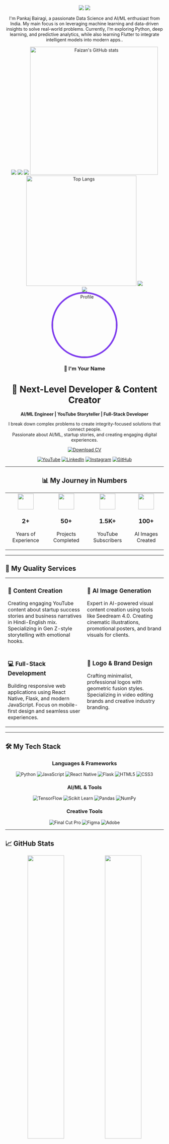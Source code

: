 <div align="center">
<img src="img/hero_banner.svg">

<!-- uncomment to change banner
<img src="https://capsule-render.vercel.app/api?type=waving&&color=0:4CB8C4,100:3CD3AD&height=300&section=header&text=Muhammad%20Faizan&fontSize=90&fontColor=FCFFE7" />
-->


<!--About me: start-->
<img src="img/hi_there.png">

<p>I'm Pankaj Bairagi, a passionate Data Science and AI/ML enthusiast from India. My main focus is on leveraging machine learning and data-driven insights to solve real-world problems. Currently, I’m exploring Python, deep learning, and predictive analytics, while also learning Flutter to integrate intelligent models into modern apps..</p>

<!--About me: end-->

<!--Tech stack: start-->

<img src="img/tech_stack.png">

<img src="https://skillicons.dev/icons?i=,dart,python,kotlin,bash,md,html,css,js,mysql,postgres,laravel,vue,pinia,gradle,flutter,tailwind,alpinejs,git,github,firebase,heroku,androidstudio,vscode,vim,idea,ai,ps,linux&perline=15" />

<!--Tech stack: end-->

<!--Statistics: start-->

<img src="img/statistics.png">

  <img alt="Faizan's GitHub stats" width="406" src="https://github-readme-stats.vercel.app/api?username=mralpha786&custom_title=Github+Stats&bg_color=00000000&hide_border=true&show_icons=true&text_color=667799&title_color=388286&icon_color=388286">
  <img alt="Top Langs" width="350" src="https://github-readme-stats.vercel.app/api/top-langs/?username=mralpha786&layout=compact&hide_border=true&bg_color=00000000&text_color=667799&custom_title=Top+Languages&title_color=388286">

<!--Statistics: end-->

<!--More Details: start-->

<img src="img/more_things.png">
</div>


<div align="center">
  <img src="https://capsule-render.vercel.app/api?type=waving&color=gradient&customColorList=12,14,18&height=200&section=header&text=Your%20Name&fontSize=80&fontAlignY=35&animation=twinkling&fontColor=fff" />
</div>

<div align="center">
  
  <!-- Profile Image -->
  <img src="https://github.com/yourusername.png" alt="Profile" width="200" style="border-radius: 50%; border: 5px solid #7c3aed;"/>
  
  ### 👋 I'm Your Name
  
  # 🚀 Next-Level Developer & Content Creator
  
  **AI/ML Engineer | YouTube Storyteller | Full-Stack Developer**
  
  <p>I break down complex problems to create integrity-focused solutions that connect people.<br>
  Passionate about AI/ML, startup stories, and creating engaging digital experiences.</p>
  
  [![Download CV](https://img.shields.io/badge/Download-CV-7c3aed?style=for-the-badge&logo=download)](https://yourwebsite.com/cv.pdf)
  
  <!-- Social Links -->
  [![YouTube](https://img.shields.io/badge/YouTube-FF0000?style=for-the-badge&logo=youtube&logoColor=white)](https://youtube.com/@yourchannel)
  [![LinkedIn](https://img.shields.io/badge/LinkedIn-0077B5?style=for-the-badge&logo=linkedin&logoColor=white)](https://linkedin.com/in/yourprofile)
  [![Instagram](https://img.shields.io/badge/Instagram-E4405F?style=for-the-badge&logo=instagram&logoColor=white)](https://instagram.com/yourprofile)
  [![GitHub](https://img.shields.io/badge/GitHub-100000?style=for-the-badge&logo=github&logoColor=white)](https://github.com/yourusername)
  
</div>

---

<div align="center">
  
  ## 📊 My Journey in Numbers
  
  <table>
    <tr>
      <td align="center" width="200">
        <img src="https://img.icons8.com/fluency/96/000000/code.png" width="50"/><br>
        <h3>2+</h3>
        <p>Years of<br>Experience</p>
      </td>
      <td align="center" width="200">
        <img src="https://img.icons8.com/fluency/96/000000/project.png" width="50"/><br>
        <h3>50+</h3>
        <p>Projects<br>Completed</p>
      </td>
      <td align="center" width="200">
        <img src="https://img.icons8.com/fluency/96/000000/youtube-play.png" width="50"/><br>
        <h3>1.5K+</h3>
        <p>YouTube<br>Subscribers</p>
      </td>
      <td align="center" width="200">
        <img src="https://img.icons8.com/fluency/96/000000/artificial-intelligence.png" width="50"/><br>
        <h3>100+</h3>
        <p>AI Images<br>Created</p>
      </td>
    </tr>
  </table>
  
</div>

---

## 💼 My Quality Services

<table>
  <tr>
    <td width="50%" valign="top">
      <h3>📱 Content Creation</h3>
      <p>Creating engaging YouTube content about startup success stories and business narratives in Hindi-English mix. Specializing in Gen Z-style storytelling with emotional hooks.</p>
    </td>
    <td width="50%" valign="top">
      <h3>🤖 AI Image Generation</h3>
      <p>Expert in AI-powered visual content creation using tools like Seedream 4.0. Creating cinematic illustrations, promotional posters, and brand visuals for clients.</p>
    </td>
  </tr>
  <tr>
    <td width="50%" valign="top">
      <h3>💻 Full-Stack Development</h3>
      <p>Building responsive web applications using React Native, Flask, and modern JavaScript. Focus on mobile-first design and seamless user experiences.</p>
    </td>
    <td width="50%" valign="top">
      <h3>🎨 Logo & Brand Design</h3>
      <p>Crafting minimalist, professional logos with geometric fusion styles. Specializing in video editing brands and creative industry branding.</p>
    </td>
  </tr>
</table>

---

## 🛠️ My Tech Stack

<div align="center">

### Languages & Frameworks

![Python](https://img.shields.io/badge/Python-3776AB?style=for-the-badge&logo=python&logoColor=white)
![JavaScript](https://img.shields.io/badge/JavaScript-F7DF1E?style=for-the-badge&logo=javascript&logoColor=black)
![React Native](https://img.shields.io/badge/React_Native-20232A?style=for-the-badge&logo=react&logoColor=61DAFB)
![Flask](https://img.shields.io/badge/Flask-000000?style=for-the-badge&logo=flask&logoColor=white)
![HTML5](https://img.shields.io/badge/HTML5-E34F26?style=for-the-badge&logo=html5&logoColor=white)
![CSS3](https://img.shields.io/badge/CSS3-1572B6?style=for-the-badge&logo=css3&logoColor=white)

### AI/ML & Tools

![TensorFlow](https://img.shields.io/badge/TensorFlow-FF6F00?style=for-the-badge&logo=tensorflow&logoColor=white)
![Scikit Learn](https://img.shields.io/badge/scikit_learn-F7931E?style=for-the-badge&logo=scikit-learn&logoColor=white)
![Pandas](https://img.shields.io/badge/Pandas-150458?style=for-the-badge&logo=pandas&logoColor=white)
![NumPy](https://img.shields.io/badge/NumPy-013243?style=for-the-badge&logo=numpy&logoColor=white)

### Creative Tools

![Final Cut Pro](https://img.shields.io/badge/Final_Cut_Pro-000000?style=for-the-badge&logo=apple&logoColor=white)
![Figma](https://img.shields.io/badge/Figma-F24E1E?style=for-the-badge&logo=figma&logoColor=white)
![Adobe](https://img.shields.io/badge/Adobe-FF0000?style=for-the-badge&logo=adobe&logoColor=white)

</div>

---

## 📈 GitHub Stats

<div align="center">
  
  <img src="https://github-readme-stats.vercel.app/api?username=yourusername&show_icons=true&theme=radical&bg_color=0d1117&title_color=7c3aed&icon_color=a855f7&text_color=ffffff&border_color=7c3aed" width="48%" />
  <img src="https://github-readme-streak-stats.herokuapp.com/?user=yourusername&theme=radical&background=0d1117&ring=7c3aed&fire=a855f7&currStreakLabel=a855f7&border=7c3aed" width="48%" />
  
  <img src="https://github-readme-stats.vercel.app/api/top-langs/?username=yourusername&layout=compact&theme=radical&bg_color=0d1117&title_color=7c3aed&text_color=ffffff&border_color=7c3aed" width="48%" />
  
  <img src="https://github-readme-activity-graph.vercel.app/graph?username=yourusername&custom_title=Contribution%20Graph&bg_color=0d1117&color=7c3aed&line=a855f7&point=ffffff&area_color=7c3aed&area=true&hide_border=false&border_color=7c3aed" width="98%" />

</div>

---

## 🎯 Featured Projects

<div align="center">

<table>
  <tr>
    <td width="50%">
      <h3 align="center">🎥 YouTube Startup Stories</h3>
      <div align="center">  
        <a href="https://github.com/yourusername/project1">
          <img src="https://img.shields.io/badge/View_Project-7c3aed?style=for-the-badge&logo=youtube" />
        </a>
        <p><strong>Hindi-English Content Creation</strong> - Engaging startup success stories with cinematic storytelling and AI-generated visuals.</p>
        <p>
          <img src="https://img.shields.io/badge/Python-3776AB?style=flat-square&logo=python&logoColor=white" />
          <img src="https://img.shields.io/badge/AI-FF6F00?style=flat-square&logo=ai&logoColor=white" />
        </p>
      </div>
    </td>
    <td width="50%">
      <h3 align="center">🤖 AI Image Generator</h3>
      <div align="center">
        <a href="https://github.com/yourusername/project2">
          <img src="https://img.shields.io/badge/View_Project-7c3aed?style=for-the-badge&logo=github" />
        </a>
        <p><strong>Creative AI Project</strong> - Advanced AI image generation tool for marketing visuals and brand content.</p>
        <p>
          <img src="https://img.shields.io/badge/TensorFlow-FF6F00?style=flat-square&logo=tensorflow&logoColor=white" />
          <img src="https://img.shields.io/badge/Python-3776AB?style=flat-square&logo=python&logoColor=white" />
        </p>
      </div>
    </td>
  </tr>
  <tr>
    <td width="50%">
      <h3 align="center">📱 Mobile App - Framix</h3>
      <div align="center">
        <a href="https://github.com/yourusername/project3">
          <img src="https://img.shields.io/badge/View_Project-7c3aed?style=for-the-badge&logo=react" />
        </a>
        <p><strong>React Native App</strong> - Video editing platform with modern UI/UX and seamless performance.</p>
        <p>
          <img src="https://img.shields.io/badge/React_Native-20232A?style=flat-square&logo=react&logoColor=61DAFB" />
          <img src="https://img.shields.io/badge/Expo-000020?style=flat-square&logo=expo&logoColor=white" />
        </p>
      </div>
    </td>
    <td width="50%">
      <h3 align="center">🌾 AgriTech Platform</h3>
      <div align="center">
        <a href="https://github.com/yourusername/project4">
          <img src="https://img.shields.io/badge/View_Project-7c3aed?style=for-the-badge&logo=leaflet" />
        </a>
        <p><strong>Gamified Community Platform</strong> - Promoting sustainable farming through digital engagement and behavior change.</p>
        <p>
          <img src="https://img.shields.io/badge/Flask-000000?style=flat-square&logo=flask&logoColor=white" />
          <img src="https://img.shields.io/badge/JavaScript-F7DF1E?style=flat-square&logo=javascript&logoColor=black" />
        </p>
      </div>
    </td>
  </tr>
</table>

</div>

---

## 🎓 Experience & Education

<table>
  <tr>
    <td width="50%" valign="top">
      <h3>💼 Experience</h3>
      
**Content Creator & YouTuber** *(2024 - Present)*
- Creating Hindi-English mixed content about startup stories
- Generating AI-powered visuals for promotional content
- Managing client design work and video editing projects

**AI/ML Engineering** *(2024 - Present)*
- Building creative AI/ML projects
- Exploring data science and machine learning applications
- Developing intelligent automation solutions
    </td>
    <td width="50%" valign="top">
      <h3>🎓 Education</h3>
      
**Software Engineering** *(2024 - Present)*
- Focus on RUP, Agile, CMM methodologies
- Software requirements and system design
- Computer science fundamentals

**Data Science & AI/ML** *(2024 - Present)*
- Machine learning algorithms
- Data analysis and visualization
- Deep learning frameworks
    </td>
  </tr>
</table>

---

## 🏆 Achievements & Highlights
## 🛠️ My Tech Stack

<div align="center">
  
  <h3>💡 We put your ideas and thus your wishes in the form of a unique web project that inspires you and your customers.</h3>
  
  <br>
  
  <table>
    <tr>
      <td align="center" width="140" height="140">
        <img src="https://skillicons.dev/icons?i=python" width="65" height="65" alt="Python" />
        <br><strong>Python</strong>
      </td>
      <td align="center" width="140" height="140">
        <img src="https://cdn.jsdelivr.net/gh/devicons/devicon/icons/numpy/numpy-original.svg" width="65" height="65" alt="NumPy" />
        <br><strong>NumPy</strong>
      </td>
      <td align="center" width="140" height="140">
        <img src="https://cdn.jsdelivr.net/gh/devicons/devicon/icons/pandas/pandas-original.svg" width="65" height="65" alt="Pandas" />
        <br><strong>Pandas</strong>
      </td>
      <td align="center" width="140" height="140">
        <img src="https://upload.wikimedia.org/wikipedia/commons/0/01/Created_with_Matplotlib-logo.svg" width="65" height="65" alt="Matplotlib" />
        <br><strong>Matplotlib</strong>
      </td>
      <td align="center" width="140" height="140">
        <img src="https://seaborn.pydata.org/_images/logo-mark-lightbg.svg" width="65" height="65" alt="Seaborn" />
        <br><strong>Seaborn</strong>
      </td>
      <td align="center" width="140" height="140">
        <img src="https://skillicons.dev/icons?i=tensorflow" width="65" height="65" alt="TensorFlow" />
        <br><strong>TensorFlow</strong>
      </td>
    </tr>
    <tr>
      <td align="center" width="140" height="140">
        <img src="https://skillicons.dev/icons?i=pytorch" width="65" height="65" alt="PyTorch" />
        <br><strong>PyTorch</strong>
      </td>
      <td align="center" width="140" height="140">
        <img src="https://skillicons.dev/icons?i=scikitlearn" width="65" height="65" alt="Scikit-learn" />
        <br><strong>Scikit-learn</strong>
      </td>
      <td align="center" width="140" height="140">
        <img src="https://cdn.jsdelivr.net/gh/devicons/devicon/icons/opencv/opencv-original.svg" width="65" height="65" alt="OpenCV" />
        <br><strong>OpenCV</strong>
      </td>
      <td align="center" width="140" height="140">
        <img src="https://skillicons.dev/icons?i=mysql" width="65" height="65" alt="MySQL" />
        <br><strong>MySQL</strong>
      </td>
      <td align="center" width="140" height="140">
        <img src="https://skillicons.dev/icons?i=mongodb" width="65" height="65" alt="MongoDB" />
        <br><strong>MongoDB</strong>
      </td>
      <td align="center" width="140" height="140">
        <img src="https://skillicons.dev/icons?i=postgresql" width="65" height="65" alt="PostgreSQL" />
        <br><strong>PostgreSQL</strong>
      </td>
    </tr>
    <tr>
      <td align="center" width="140" height="140">
        <img src="https://skillicons.dev/icons?i=jupyter" width="65" height="65" alt="Jupyter" />
        <br><strong>Jupyter</strong>
      </td>
      <td align="center" width="140" height="140">
        <img src="https://cdn.jsdelivr.net/gh/devicons/devicon/icons/vscode/vscode-original.svg" width="65" height="65" alt="VS Code" />
        <br><strong>VS Code</strong>
      </td>
      <td align="center" width="140" height="140">
        <img src="https://skillicons.dev/icons?i=git" width="65" height="65" alt="Git" />
        <br><strong>Git</strong>
      </td>
      <td align="center" width="140" height="140">
        <img src="https://skillicons.dev/icons?i=github" width="65" height="65" alt="GitHub" />
        <br><strong>GitHub</strong>
      </td>
      <td align="center" width="140" height="140">
        <img src="https://skillicons.dev/icons?i=docker" width="65" height="65" alt="Docker" />
        <br><strong>Docker</strong>
      </td>
      <td align="center" width="140" height="140">
        <img src="https://cdn.jsdelivr.net/gh/devicons/devicon/icons/flask/flask-original.svg" width="65" height="65" alt="Flask" />
        <br><strong>Flask</strong>
      </td>
    </tr>
    <tr>
      <td align="center" width="140" height="140">
        <img src="https://skillicons.dev/icons?i=html" width="65" height="65" alt="HTML" />
        <br><strong>HTML</strong>
      </td>
      <td align="center" width="140" height="140">
        <img src="https://skillicons.dev/icons?i=css" width="65" height="65" alt="CSS" />
        <br><strong>CSS</strong>
      </td>
      <td align="center" width="140" height="140">
        <img src="https://skillicons.dev/icons?i=js" width="65" height="65" alt="JavaScript" />
        <br><strong>JavaScript</strong>
      </td>
      <td align="center" width="140" height="140">
        <img src="https://skillicons.dev/icons?i=react" width="65" height="65" alt="React" />
        <br><strong>React</strong>
      </td>
      <td align="center" width="140" height="140">
        <img src="https://cdn.jsdelivr.net/gh/devicons/devicon/icons/streamlit/streamlit-original.svg" width="65" height="65" alt="Streamlit" />
        <br><strong>Streamlit</strong>
      </td>
      <td align="center" width="140" height="140">
        <img src="https://www.vectorlogo.zone/logos/apache_spark/apache_spark-icon.svg" width="65" height="65" alt="Apache Spark" />
        <br><strong>Spark</strong>
      </td>
    </tr>
  </table>
  
</div>


